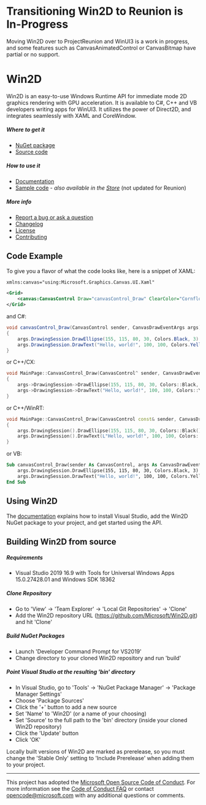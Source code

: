 # Transitioning Win2D to Reunion is In-Progress

Moving Win2D over to ProjectReunion and WinUI3 is a work in progress, and some features such as CanvasAnimatedControl or CanvasBitmap have partial or no support.

# Win2D



Win2D is an easy-to-use Windows Runtime API for immediate mode 2D graphics
rendering with GPU acceleration. It is available to C#, C++ and VB developers
writing apps for WinUI3. It utilizes the power
of Direct2D, and integrates seamlessly with XAML and CoreWindow.

##### Where to get it
- [NuGet package](http://www.nuget.org/packages/Microsoft.Graphics.Win2D)
- [Source code](http://github.com/Microsoft/Win2D)

##### How to use it
- [Documentation](http://microsoft.github.io/Win2D)
- [Sample code](http://github.com/Microsoft/Win2D-samples) -
    *also available in the [Store](https://www.microsoft.com/store/apps/9NBLGGGXWT9F)* (not updated for Reunion)

##### More info
- [Report a bug or ask a question](http://github.com/Microsoft/Win2D/issues)
- [Changelog](http://github.com/Microsoft/Win2D/blob/WinUI3Master/CHANGELOG.md)
- [License](http://opensource.org/licenses/MIT)
- [Contributing](http://github.com/Microsoft/Win2D/blob/WinUI3Master/CONTRIBUTING.md)

## Code Example
To give you a flavor of what the code looks like, here is a snippet of XAML:
```xml
xmlns:canvas="using:Microsoft.Graphics.Canvas.UI.Xaml"

<Grid>
    <canvas:CanvasControl Draw="canvasControl_Draw" ClearColor="CornflowerBlue" />
</Grid>
```
and C#:
```cs
void canvasControl_Draw(CanvasControl sender, CanvasDrawEventArgs args)
{
    args.DrawingSession.DrawEllipse(155, 115, 80, 30, Colors.Black, 3);
    args.DrawingSession.DrawText("Hello, world!", 100, 100, Colors.Yellow);
}
```
or C++/CX:
```cpp
void MainPage::CanvasControl_Draw(CanvasControl^ sender, CanvasDrawEventArgs^ args)
{
    args->DrawingSession->DrawEllipse(155, 115, 80, 30, Colors::Black, 3);
    args->DrawingSession->DrawText("Hello, world!", 100, 100, Colors::Yellow);
}
```
or C++/WinRT:
```cpp
void MainPage::CanvasControl_Draw(CanvasControl const& sender, CanvasDrawEventArgs const& args)
{
    args.DrawingSession().DrawEllipse(155, 115, 80, 30, Colors::Black(), 3);
    args.DrawingSession().DrawText(L"Hello, world!", 100, 100, Colors::Yellow());
}
```
or VB:
```vb
Sub canvasControl_Draw(sender As CanvasControl, args As CanvasDrawEventArgs)
    args.DrawingSession.DrawEllipse(155, 115, 80, 30, Colors.Black, 3)
    args.DrawingSession.DrawText("Hello, world!", 100, 100, Colors.Yellow)
End Sub
```

## Using Win2D

The [documentation](http://microsoft.github.io/Win2D) explains how to install Visual 
Studio, add the Win2D NuGet package to your project, and get started using the API.

## Building Win2D from source

##### Requirements
- Visual Studio 2019 16.9 with Tools for Universal Windows Apps 15.0.27428.01 and Windows SDK 18362

##### Clone Repository
- Go to 'View' -> 'Team Explorer' -> 'Local Git Repositories' -> 'Clone'
- Add the Win2D repository URL (https://github.com/Microsoft/Win2D.git) and hit 'Clone'

##### Build NuGet Packages
- Launch 'Developer Command Prompt for VS2019'
- Change directory to your cloned Win2D repository and run 'build'

##### Point Visual Studio at the resulting 'bin' directory
- In Visual Studio, go to 'Tools' -> 'NuGet Package Manager' -> 'Package Manager Settings'
- Choose 'Package Sources'
- Click the '+' button to add a new source
- Set 'Name' to 'Win2D' (or a name of your choosing)
- Set 'Source' to the full path to the 'bin' directory (inside your cloned Win2D repository)
- Click the 'Update' button
- Click 'OK'

Locally built versions of Win2D are marked as prerelease, so you must change the 'Stable 
Only' setting to 'Include Prerelease' when adding them to your project.

---
This project has adopted the [Microsoft Open Source Code of Conduct](https://opensource.microsoft.com/codeofconduct/).
For more information see the [Code of Conduct FAQ](https://opensource.microsoft.com/codeofconduct/faq/) or contact
[opencode@microsoft.com](mailto:opencode@microsoft.com) with any additional questions or comments.
